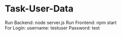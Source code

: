 # Task-User-Data

Run Backend:  node server.js
Run Frontend: npm start  
For Login:  username: testuser
                    Password: test

